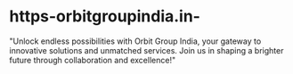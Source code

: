 # https-orbitgroupindia.in-
"Unlock endless possibilities with Orbit Group India, your gateway to innovative solutions and unmatched services. Join us in shaping a brighter future through collaboration and excellence!"

